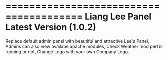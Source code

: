 =======================================
Liang Lee Panel Latest Version (1.0.2)
=======================================

Replace default admin panel with beautiful and attractive Lee's Panel,
Admins can also view availabe apache modules,
Check Weather mod perl is running or not,
Change Logo with your own Company Logo.
